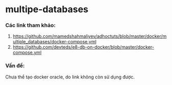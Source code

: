 # multipe-databases

### Các link tham khảo: 
1. https://github.com/mamedshahmaliyev/adhoctuts/blob/master/docker/multiple_databases/docker-compose.yml
2. https://github.com/devteds/e8-db-on-docker/blob/master/docker-compose.yml

### Vấn đề:
Chưa thể tạo docker oracle, do link không còn sử dụng được.
